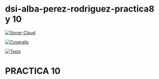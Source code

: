 # dsi-alba-perez-rodriguez-practica8 y 10

[![Sonar-Cloud](https://github.com/ULL-ESIT-INF-DSI-2324/dsi-alba-modificacion/actions/workflows/sonarcloud.yml/badge.svg)](https://github.com/ULL-ESIT-INF-DSI-2324/dsi-alba-modificacion/actions/workflows/sonarcloud.yml)

[![Coveralls](https://github.com/ULL-ESIT-INF-DSI-2324/dsi-alba-modificacion/actions/workflows/coveralls.yml/badge.svg)](https://github.com/ULL-ESIT-INF-DSI-2324/dsi-alba-modificacion/actions/workflows/coveralls.yml)

[![Tests](https://github.com/ULL-ESIT-INF-DSI-2324/dsi-alba-modificacion/actions/workflows/node.js.yml/badge.svg)](https://github.com/ULL-ESIT-INF-DSI-2324/dsi-alba-modificacion/actions/workflows/node.js.yml)


# PRACTICA 10